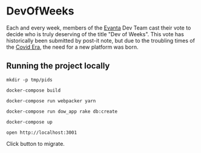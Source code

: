 # DevOfWeeks
Each and every week, members of the [Evanta](https://www.evanta.com) Dev Team cast their vote to decide who is truly deserving of the title "Dev of Weeks". This vote has historically been submitted by post-it note, but due to the troubling times of the [Covid Era](https://en.wikipedia.org/wiki/Coronavirus_disease_2019), the need for a new platform was born.

## Running the project locally
`mkdir -p tmp/pids`

`docker-compose build`

`docker-compose run webpacker yarn`

`docker-compose run dow_app rake db:create`

`docker-compose up`

`open http://localhost:3001`

Click button to migrate.